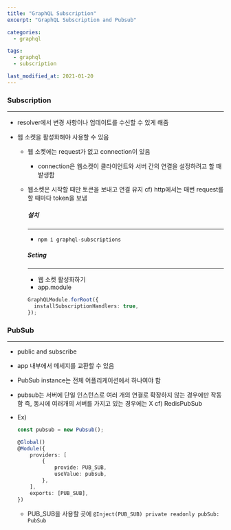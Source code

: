 ```yaml
---
title: "GraphQL Subscription"
excerpt: "GraphQL Subscription and Pubsub"

categories:
  - graphql

tags:
  - graphql
  - subscription

last_modified_at: 2021-01-20
---
```


### Subscription

---

- resolver에서 변경 사항이나 업데이트를 수신할 수 있게 해줌
- 웹 소켓을 활성화해야 사용할 수 있음

  - 웹 소켓에는 request가 없고 connection이 있음
    - connection은 웹소켓이 클라이언트와 서버 간의 연결을 설정하려고 할 때 발생함
  - 웹소켓은 시작할 때만 토큰을 보내고 연결 유지
    cf) http에서는 매번 request를 할 때마다 token을 보냄

    ##### 설치

    ***

    - `npm i graphql-subscriptions`

    ##### Seting

    ***

    - 웹 소켓 활성화하기
    - app.module

    ```typescript
    GraphQLModule.forRoot({
      installSubscriptionHandlers: true,
    });
    ```

### PubSub

---

- public and subscribe
- app 내부에서 메세지를 교환할 수 있음
- PubSub instance는 전체 어플리케이션에서 하나여야 함
- pubsub는 서버에 단일 인스턴스로 여러 개의 연결로 확장하지 않는 경우에만 작동함
  즉, 동시에 여러개의 서버를 가지고 있는 경우에는 X
  cf) RedisPubSub
- Ex)

  ```typescript
  const pubsub = new Pubsub();

  @Global()
  @Module({
      providers: [
          {
              provide: PUB_SUB,
              useValue: pubsub,
          },
      ],
      exports: [PUB_SUB],
  })
  ```

  - PUB_SUB을 사용할 곳에
    `@Inject(PUB_SUB) private readonly pubSub: PubSub`
